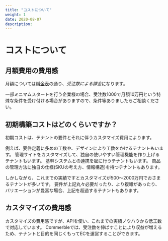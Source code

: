 ```yaml
---
title: "コストについて"
weight: 1
date: 2020-08-07
description: 
---
```


# コストについて

## 月額費用の費用感

月額については[料金表](https://www.commerble.com/price)の通り、*受注数による課金*になります。

一部ミニマムスタートを行う企業様の場合、受注数1000で月額10万円という特殊な条件を受け付ける場合がありますので、条件等ありましたらご相談ください。

## 初期構築コストはどのくらいですか？

初期コストは、テナントの要件とそれに伴うカスタマイズ費用によります。

例えば、要件定義に多めの工数や、デザインにより工数をかけるテナントもいます。
管理サイトをカスタマイズして、独自の使いやすい管理機能を作り上げるテナントもいます。
基幹システムとの連携を密に行うテナントもいます。
商品の管理方法に独自の仕様(SKUの考え方、情報構造)を持つテナントもあります。

しかしながら、これまでの実績ですとカスタマイズが500～2000万円でおさまるテナントが多いです。
要件が上記丸々必要だったり、より複雑があったり、バリエーションが豊富な場合、上記を超過するテナントもあります。

## カスタマイズの費用感

カスタマイズの費用感ですが、APIを使い、これまでの実績ノウハウから低工数で対応しています。
Commerbleでは、受注数を伸ばすことにより収益が増えるため、テナントと目的を同じくもってECを運営することができます。
